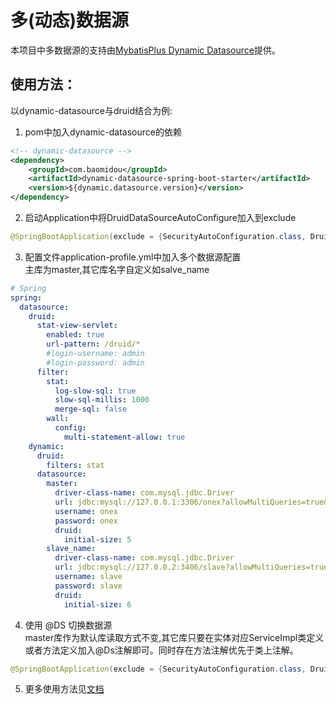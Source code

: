 # 多(动态)数据源
本项目中多数据源的支持由[MybatisPlus Dynamic Datasource](https://mybatis.plus/guide/dynamic-datasource.html)提供。

## 使用方法：
以dynamic-datasource与druid结合为例:

1. pom中加入dynamic-datasource的依赖
```xml
<!-- dynamic-datasource -->
<dependency>
    <groupId>com.baomidou</groupId>
    <artifactId>dynamic-datasource-spring-boot-starter</artifactId>
    <version>${dynamic.datasource.version}</version>
</dependency>
```

2. 启动Application中将DruidDataSourceAutoConfigure加入到exclude
```java
@SpringBootApplication(exclude = {SecurityAutoConfiguration.class, DruidDataSourceAutoConfigure.class})
```

3. 配置文件application-profile.yml中加入多个数据源配置    
主库为master,其它库名字自定义如salve_name
```yaml
# Spring
spring:
  datasource:
    druid:
      stat-view-servlet:
        enabled: true
        url-pattern: /druid/*
        #login-username: admin
        #login-password: admin
      filter:
        stat:
          log-slow-sql: true
          slow-sql-millis: 1000
          merge-sql: false
        wall:
          config:
            multi-statement-allow: true
    dynamic:
      druid:
        filters: stat
      datasource:
        master:
          driver-class-name: com.mysql.jdbc.Driver
          url: jdbc:mysql://127.0.0.1:3306/onex?allowMultiQueries=true&useUnicode=true&characterEncoding=UTF-8&useSSL=false
          username: onex
          password: onex
          druid:
            initial-size: 5
        slave_name:
          driver-class-name: com.mysql.jdbc.Driver
          url: jdbc:mysql://127.0.0.2:3406/slave?allowMultiQueries=true&useUnicode=true&characterEncoding=UTF-8&useSSL=false
          username: slave
          password: slave
          druid:
            initial-size: 6
```

4. 使用 @DS 切换数据源     
master库作为默认库读取方式不变,其它库只要在实体对应ServiceImpl类定义或者方法定义加入@Ds注解即可。同时存在方法注解优先于类上注解。
```java
@SpringBootApplication(exclude = {SecurityAutoConfiguration.class, DruidDataSourceAutoConfigure.class})
```

5. 更多使用方法见[文档](https://mybatis.plus/guide/dynamic-datasource.html)
